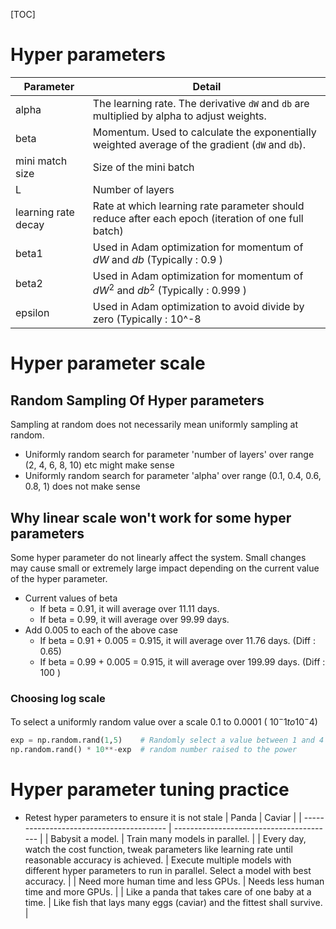 [TOC]

# Hyper parameters
| Parameter           | Detail                                   |
| ------------------- | ---------------------------------------- |
| alpha               | The learning rate. The derivative `dW` and `db` are multiplied by alpha to adjust weights. |
| beta                | Momentum. Used to calculate the exponentially weighted average of the gradient (`dW` and `db`). |
| mini match size     | Size of the mini batch                   |
| L                   | Number of layers                         |
| learning rate decay | Rate at which learning rate parameter should reduce after each epoch (iteration of one full batch) |
| beta1               | Used in Adam optimization for momentum of  $dW$ and $db$  (Typically : 0.9   ) |
| beta2               | Used in Adam optimization for momentum of $dW^2$  and  $db^2$  (Typically : 0.999 ) |
| epsilon             | Used in Adam optimization to avoid divide by zero         (Typically : 10^-8 |

# Hyper parameter scale

## Random Sampling Of Hyper parameters

Sampling at random does not necessarily mean uniformly sampling at random. 
   - Uniformly random search for parameter 'number of layers' over range (2, 4, 6, 8, 10) etc might make sense
   - Uniformly random search for parameter 'alpha' over range (0.1, 0.4, 0.6, 0.8, 1) does not make sense

## Why linear scale won't work for some hyper parameters

Some hyper parameter do not linearly affect the system.  Small changes may cause small or extremely large impact depending on the current value of the hyper parameter.  

   - Current values of beta
      - If beta = 0.91, it will average over 11.11 days. 
      - If beta = 0.99, it will average over 99.99 days.
   - Add 0.005 to each of the above case
      - If beta = 0.91 + 0.005 = 0.915, it will average over  11.76 days. (Diff : 0.65)
      - If beta = 0.99 + 0.005 = 0.915, it will average over 199.99 days. (Diff : 100 )

### Choosing log scale

To select a uniformly random value over a scale 0.1 to 0.0001 ( $10^-1 to 10^-4$)

```python
exp = np.random.rand(1,5)    # Randomly select a value between 1 and 4
np.random.rand() * 10**-exp  # random number raised to the power
```

# Hyper parameter tuning practice

   - Retest hyper parameters to ensure it is not stale
| Panda                                    | Caviar                                   |
| ---------------------------------------- | ---------------------------------------- |
| Babysit a model.                         | Train many models in parallel.           |
| Every day, watch the cost function, tweak parameters like learning rate until reasonable accuracy is achieved. | Execute multiple models with different hyper parameters to run in parallel. Select a model with best accuracy. |
| Need more human time and less GPUs.      | Needs less human time and more GPUs.     |
| Like a panda that takes care of one baby at a time. | Like fish that lays many eggs (caviar) and the fittest shall survive. |